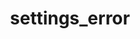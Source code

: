 ---
title: settings_error
category: filter
signature: kt/central_palette/settings_error
synopsis: Filters the settings error message
arguments:
  -
    name: feedback
    type: string
    description: The backup data
  -
    name: error
    type: string
  -
    name: instance
---